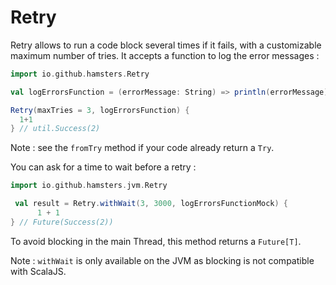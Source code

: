 # Retry

Retry allows to run a code block several times if it fails, with a customizable maximum number of tries. It accepts a function to log the error messages : 

```scala
import io.github.hamsters.Retry

val logErrorsFunction = (errorMessage: String) => println(errorMessage)

Retry(maxTries = 3, logErrorsFunction) {
  1+1
} // util.Success(2)
```

Note : see the `fromTry` method if your code already return a `Try`.

You can ask for a time to wait before a retry : 

```scala
import io.github.hamsters.jvm.Retry

 val result = Retry.withWait(3, 3000, logErrorsFunctionMock) {
      1 + 1
} // Future(Success(2))
```

To avoid blocking in the main Thread, this method returns a `Future[T]`.

Note : `withWait` is only available on the JVM as blocking is not compatible with ScalaJS.

